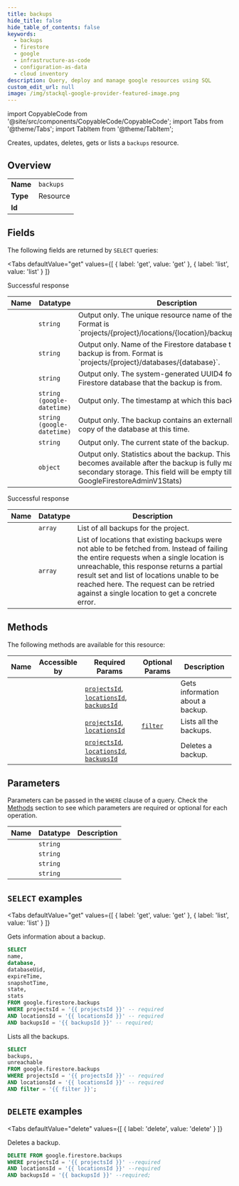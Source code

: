 ```yaml
--- 
title: backups
hide_title: false
hide_table_of_contents: false
keywords:
  - backups
  - firestore
  - google
  - infrastructure-as-code
  - configuration-as-data
  - cloud inventory
description: Query, deploy and manage google resources using SQL
custom_edit_url: null
image: /img/stackql-google-provider-featured-image.png
---
```


import CopyableCode from '@site/src/components/CopyableCode/CopyableCode';
import Tabs from '@theme/Tabs';
import TabItem from '@theme/TabItem';

Creates, updates, deletes, gets or lists a <code>backups</code> resource.

## Overview
<table><tbody>
<tr><td><b>Name</b></td><td><code>backups</code></td></tr>
<tr><td><b>Type</b></td><td>Resource</td></tr>
<tr><td><b>Id</b></td><td><CopyableCode code="google.firestore.backups" /></td></tr>
</tbody></table>

## Fields

The following fields are returned by `SELECT` queries:

<Tabs
    defaultValue="get"
    values={[
        { label: 'get', value: 'get' },
        { label: 'list', value: 'list' }
    ]}
>
<TabItem value="get">

Successful response

<table>
<thead>
    <tr>
    <th>Name</th>
    <th>Datatype</th>
    <th>Description</th>
    </tr>
</thead>
<tbody>
<tr>
    <td><CopyableCode code="name" /></td>
    <td><code>string</code></td>
    <td>Output only. The unique resource name of the Backup. Format is `projects/&#123;project&#125;/locations/&#123;location&#125;/backups/&#123;backup&#125;`.</td>
</tr>
<tr>
    <td><CopyableCode code="database" /></td>
    <td><code>string</code></td>
    <td>Output only. Name of the Firestore database that the backup is from. Format is `projects/&#123;project&#125;/databases/&#123;database&#125;`.</td>
</tr>
<tr>
    <td><CopyableCode code="databaseUid" /></td>
    <td><code>string</code></td>
    <td>Output only. The system-generated UUID4 for the Firestore database that the backup is from.</td>
</tr>
<tr>
    <td><CopyableCode code="expireTime" /></td>
    <td><code>string (google-datetime)</code></td>
    <td>Output only. The timestamp at which this backup expires.</td>
</tr>
<tr>
    <td><CopyableCode code="snapshotTime" /></td>
    <td><code>string (google-datetime)</code></td>
    <td>Output only. The backup contains an externally consistent copy of the database at this time.</td>
</tr>
<tr>
    <td><CopyableCode code="state" /></td>
    <td><code>string</code></td>
    <td>Output only. The current state of the backup.</td>
</tr>
<tr>
    <td><CopyableCode code="stats" /></td>
    <td><code>object</code></td>
    <td>Output only. Statistics about the backup. This data only becomes available after the backup is fully materialized to secondary storage. This field will be empty till then. (id: GoogleFirestoreAdminV1Stats)</td>
</tr>
</tbody>
</table>
</TabItem>
<TabItem value="list">

Successful response

<table>
<thead>
    <tr>
    <th>Name</th>
    <th>Datatype</th>
    <th>Description</th>
    </tr>
</thead>
<tbody>
<tr>
    <td><CopyableCode code="backups" /></td>
    <td><code>array</code></td>
    <td>List of all backups for the project.</td>
</tr>
<tr>
    <td><CopyableCode code="unreachable" /></td>
    <td><code>array</code></td>
    <td>List of locations that existing backups were not able to be fetched from. Instead of failing the entire requests when a single location is unreachable, this response returns a partial result set and list of locations unable to be reached here. The request can be retried against a single location to get a concrete error.</td>
</tr>
</tbody>
</table>
</TabItem>
</Tabs>

## Methods

The following methods are available for this resource:

<table>
<thead>
    <tr>
    <th>Name</th>
    <th>Accessible by</th>
    <th>Required Params</th>
    <th>Optional Params</th>
    <th>Description</th>
    </tr>
</thead>
<tbody>
<tr>
    <td><a href="#get"><CopyableCode code="get" /></a></td>
    <td><CopyableCode code="select" /></td>
    <td><a href="#parameter-projectsId"><code>projectsId</code></a>, <a href="#parameter-locationsId"><code>locationsId</code></a>, <a href="#parameter-backupsId"><code>backupsId</code></a></td>
    <td></td>
    <td>Gets information about a backup.</td>
</tr>
<tr>
    <td><a href="#list"><CopyableCode code="list" /></a></td>
    <td><CopyableCode code="select" /></td>
    <td><a href="#parameter-projectsId"><code>projectsId</code></a>, <a href="#parameter-locationsId"><code>locationsId</code></a></td>
    <td><a href="#parameter-filter"><code>filter</code></a></td>
    <td>Lists all the backups.</td>
</tr>
<tr>
    <td><a href="#delete"><CopyableCode code="delete" /></a></td>
    <td><CopyableCode code="delete" /></td>
    <td><a href="#parameter-projectsId"><code>projectsId</code></a>, <a href="#parameter-locationsId"><code>locationsId</code></a>, <a href="#parameter-backupsId"><code>backupsId</code></a></td>
    <td></td>
    <td>Deletes a backup.</td>
</tr>
</tbody>
</table>

## Parameters

Parameters can be passed in the `WHERE` clause of a query. Check the [Methods](#methods) section to see which parameters are required or optional for each operation.

<table>
<thead>
    <tr>
    <th>Name</th>
    <th>Datatype</th>
    <th>Description</th>
    </tr>
</thead>
<tbody>
<tr id="parameter-backupsId">
    <td><CopyableCode code="backupsId" /></td>
    <td><code>string</code></td>
    <td></td>
</tr>
<tr id="parameter-locationsId">
    <td><CopyableCode code="locationsId" /></td>
    <td><code>string</code></td>
    <td></td>
</tr>
<tr id="parameter-projectsId">
    <td><CopyableCode code="projectsId" /></td>
    <td><code>string</code></td>
    <td></td>
</tr>
<tr id="parameter-filter">
    <td><CopyableCode code="filter" /></td>
    <td><code>string</code></td>
    <td></td>
</tr>
</tbody>
</table>

## `SELECT` examples

<Tabs
    defaultValue="get"
    values={[
        { label: 'get', value: 'get' },
        { label: 'list', value: 'list' }
    ]}
>
<TabItem value="get">

Gets information about a backup.

```sql
SELECT
name,
database,
databaseUid,
expireTime,
snapshotTime,
state,
stats
FROM google.firestore.backups
WHERE projectsId = '{{ projectsId }}' -- required
AND locationsId = '{{ locationsId }}' -- required
AND backupsId = '{{ backupsId }}' -- required;
```
</TabItem>
<TabItem value="list">

Lists all the backups.

```sql
SELECT
backups,
unreachable
FROM google.firestore.backups
WHERE projectsId = '{{ projectsId }}' -- required
AND locationsId = '{{ locationsId }}' -- required
AND filter = '{{ filter }}';
```
</TabItem>
</Tabs>


## `DELETE` examples

<Tabs
    defaultValue="delete"
    values={[
        { label: 'delete', value: 'delete' }
    ]}
>
<TabItem value="delete">

Deletes a backup.

```sql
DELETE FROM google.firestore.backups
WHERE projectsId = '{{ projectsId }}' --required
AND locationsId = '{{ locationsId }}' --required
AND backupsId = '{{ backupsId }}' --required;
```
</TabItem>
</Tabs>
